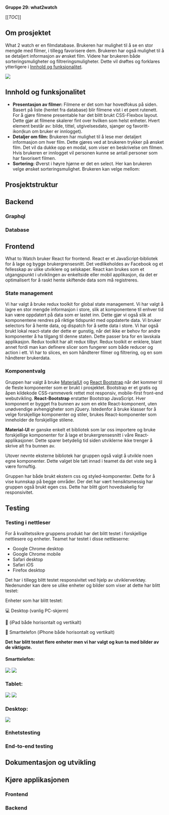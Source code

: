 **Gruppe 29: what2watch**

[[_TOC_]]

## Om prosjektet
What 2 watch er en filmdatabase. Brukeren har mulighet til å se en stor mengde med filmer, i tillegg favorisere dem. Brukeren har også mulighet til å se detaljert informasjon av ønsket film. Videre har brukeren både sorteringsmuligheter og filtreringsmuligheter. Dette vil drøftes og forklares ytterligere i [Innhold og funksjonalitet](#ihf).

![](https://i.imgur.com/Dc5bgYo.jpg)
## <a id="ihf"></a>Innhold og funksjonalitet

- **Presentasjon av filmer:** Filmene er det som har hovedfokus på siden. Basert på liste (hentet fra database) blir filmene vist i et
pent rutenett. For å gjøre filmene presentable har det blitt brukt CSS-Flexbox layout. Dette gjør at filmene skalerer fint over hvilken som 
helst enheter. Hvert element består av: bilde, tittel, utgivelsesdato, sjanger og favoritt-ikon(kun om bruker er innlogget).
- **Detaljer om film:** Brukeren har mulighet til å lese mer detaljert informasjon om hver film. Dette gjøres ved at brukeren trykker på ønsket film. Det vil da dukke opp en modal, som viser en beskrivelse om filmen. Hvis brukeren er innlogget vil personen kunne se antall personer som har favorisert filmen. 
- **Sortering:** Øverst i høyre hjørne er det en select. Her kan brukeren velge ønsket sorteringsmulighet. Brukeren kan velge mellom: 

## Prosjektstruktur
## Backend

### Graphql

### Database


## Frontend
What to Watch bruker React for frontend. React er et JavaScript-bibliotek for å lage og bygge brukergrensesnitt. Det vedlikeholdes av Facebook og et fellesskap av ulike utviklere og selskaper. React kan brukes som et utgangspunkt i utviklingen av enkeltside eller mobil applikasjon, da det er optimalisert for å raskt hente skiftende data som må registreres. 
### State management

Vi har valgt å bruke redux toolkit for global state management. Vi har valgt å lagre en stor mengde informasjon i store, slik at komponentene til enhver tid kan være oppdatert på data som er lastet inn. Dette gjør vi også slik at komponentene rendres på riktige tidspunkt med oppdaterte data. Vi bruker selectors for å hente data, og dispatch for å sette data i store. Vi har også brukt lokal react-state der dette er gunstig, når det ikke er behov for andre komponenter å ha tilgang til denne staten. Dette passer bra for en lavskala applikasjon. Redux toolkit har alt redux tilbyr. Redux toolkit er enklere, blant annet fordi man kan definere slicer som fungerer som både reducer og action i ett. Vi har to slices, en som håndterer filmer og filtrering, og en som håndterer brukerdata.

### Komponentvalg
Gruppen har valgt å bruke [MaterialUI](https://mui.com/) og [React Bootstrap](https://react-bootstrap.github.io/) når det kommer til de fleste komponenter som er brukt i prosjektet. Bootstrap er et gratis og åpen kildekode CSS-rammeverk rettet mot responsiv, mobile-first front-end webutvikling. **React-Bootstrap** erstatter Bootstrap JavaScript. Hver komponent er bygget fra bunnen av som en ekte React-komponent, uten unødvendige avhengigheter som jQuery. Istedenfor å bruke klasser for å velge forskjellige komponenter og stiler, brukes React-komponenter som inneholder de forskjellige stilene.

**Material-UI** er ganske enkelt et bibliotek som lar oss importere og bruke forskjellige komponenter for å lage et brukergrensesnitt i våre React-applikasjoner. Dette sparer betydelig tid siden utviklerne ikke trenger å skrive alt fra bunnen av. 

Utover nevnte eksterne bibliotek har gruppen også valgt å utvikle noen egne komponenter. Dette valget ble tatt innad i teamet da det 
viste seg å være fornuftig. 

Gruppen har både brukt ekstern css og styled-komponenter. Dette for å vise kunnskap på begge områder. Der det har vært hensiktsmessig har 
gruppen også brukt egen css. Dette har blitt gjort hovedsakelig for responsivitet.
## Testing

### Testing i nettleser
For å kvalitetssikre gruppens produkt har det blitt testet i forskjellige nettlesere og enheter. Teamet har testet i disse nettleserne:

- Google Chrome desktop
- Google Chrome mobile
- Safari desktop
- Safari iOS
- Firefox desktop

Det har i tillegg blitt testet responsivitet ved hjelp av utviklerverktøy. Nedenunder kan dere se ulike enheter og bilder som 
viser at dette har blitt testet:

Enheter som har blitt testet:

:computer: Desktop (vanlig PC-skjerm)

:iphone: (iPad både horisontalt og vertikalt)

:iphone: Smarttelefon (iPhone både horisontalt og vertikalt)

**Det har blitt testet flere enheter men vi har valgt og kun ta med bilder av de viktigste.**

#### Smarttelefon:
![](https://i.imgur.com/aGTuU0r.jpg)
![](https://i.imgur.com/eXfsZ8G.jpg)

### Tablet:
![](https://i.imgur.com/GkquT5Y.jpg)
![](https://i.imgur.com/8XVan49.jpg)

### Desktop:
![](https://i.imgur.com/Dc5bgYo.jpg)

### Enhetstesting


### End-to-end testing

## Dokumentasjon og utvikling


## Kjøre applikasjonen

### Frontend


### Backend

